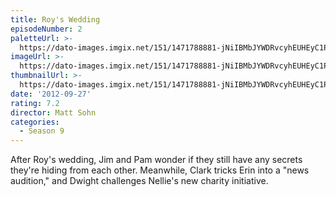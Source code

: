 ```yaml
---
title: Roy's Wedding
episodeNumber: 2
paletteUrl: >-
  https://dato-images.imgix.net/151/1471788881-jNiIBMbJYWDRvcyhEUHEyC1P02l.jpg?auto=enhance&ch=DPR%2CWidth&palette=json
imageUrl: >-
  https://dato-images.imgix.net/151/1471788881-jNiIBMbJYWDRvcyhEUHEyC1P02l.jpg?auto=compress%2Cformat&ch=DPR%2CWidth&w=500
thumbnailUrl: >-
  https://dato-images.imgix.net/151/1471788881-jNiIBMbJYWDRvcyhEUHEyC1P02l.jpg?auto=enhance&ch=DPR%2CWidth&fit=crop&fm=jpg&h=280&w=500
date: '2012-09-27'
rating: 7.2
director: Matt Sohn
categories:
  - Season 9
---
```


After Roy's wedding, Jim and Pam wonder if they still have any secrets they're hiding from each other. Meanwhile, Clark tricks Erin into a "news audition," and Dwight challenges Nellie's new charity initiative.